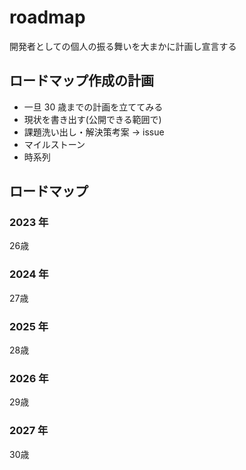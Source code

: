 # roadmap
開発者としての個人の振る舞いを大まかに計画し宣言する

## ロードマップ作成の計画

- 一旦 30 歳までの計画を立ててみる
- 現状を書き出す(公開できる範囲で)
- 課題洗い出し・解決策考案 → issue
- マイルストーン
- 時系列

## ロードマップ

### 2023 年

26歳

### 2024 年

27歳

### 2025 年

28歳

### 2026 年

29歳

### 2027 年

30歳
